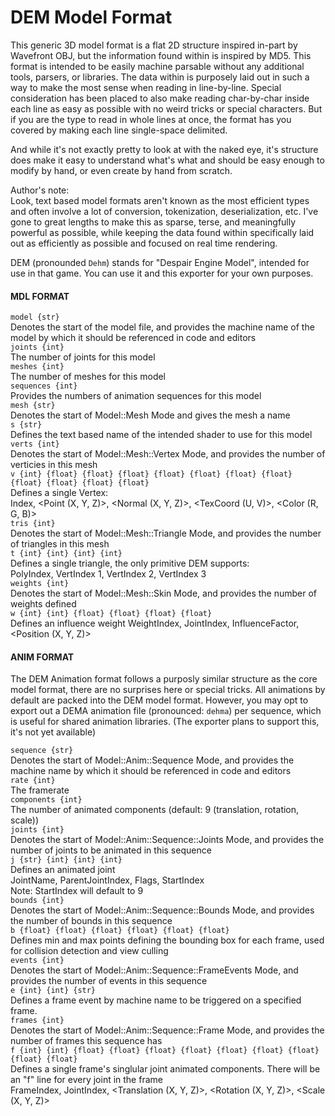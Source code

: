 # DEM Model Format
This generic 3D model format is a flat 2D structure inspired in-part by Wavefront OBJ, but the information found within is inspired by MD5. 
This format is intended to be easily machine parsable without any additional tools, parsers, or libraries. The data within is purposely laid out in such a way to make the most sense when reading in line-by-line.  Special consideration has been placed to also make reading char-by-char inside each line as easy as possible with no weird tricks or special characters. But if you are the type to read in whole lines at once, the format has you covered by making each line single-space delimited.  

And while it's not exactly pretty to look at with the naked eye, it's structure does make it easy to understand what's what and should be easy enough to modify by hand, or even create by hand from scratch. 

Author's note:  
Look, text based model formats aren't known as the most efficient types and often involve a lot of conversion, tokenization, deserialization, etc. 
I've gone to great lengths to make this as sparse, terse, and meaningfully powerful as possible, while keeping the data found within specifically laid out as efficiently as possible and focused on real time rendering. 

DEM (pronounded `Dehm`) stands for "Despair Engine Model", intended for use in that game. You can use it and this exporter for your own purposes. 

#### MDL FORMAT
`model {str}`  
Denotes the start of the model file, and provides the machine name of the model by which it should be referenced in code and editors  
`joints {int}`  
The number of joints for this model  
`meshes {int}`  
The number of meshes for this model  
`sequences {int}`  
Provides the numbers of animation sequences for this model  
`mesh {str}`  
Denotes the start of Model::Mesh Mode and gives the mesh a name   
`s {str}`  
Defines the text based name of the intended shader to use for this model   
`verts {int}`  
Denotes the start of Model::Mesh::Vertex Mode, and provides the number of verticies in this mesh   
`v {int} {float} {float} {float} {float} {float} {float} {float} {float} {float} {float} {float}`  
Defines a single Vertex:  
Index, <Point (X, Y, Z)>, <Normal (X, Y, Z)>, <TexCoord (U, V)>, <Color (R, G, B)>  
`tris {int}`  
Denotes the start of Model::Mesh::Triangle Mode, and provides the number of triangles in this mesh   
`t {int} {int} {int} {int}`    
Defines a single triangle, the only primitive DEM supports:  
PolyIndex, VertIndex 1, VertIndex 2, VertIndex 3    
`weights {int}`   
Denotes the start of Model::Mesh::Skin Mode, and provides the number of weights defined   
`w {int} {int} {float} {float} {float} {float}`  
Defines an influence weight 
WeightIndex, JointIndex, InfluenceFactor, <Position (X, Y, Z)>

#### ANIM FORMAT
The DEM Animation format follows a purposly similar structure as the core model format, there are no surprises here or special tricks. 
All animations by default are packed into the DEM model format. However, you may opt to export out a DEMA animation file (pronounced: `dehma`) per sequence, which is useful for shared animation libraries.  (The exporter plans to support this, it's not yet available)

`sequence {str}`  
Denotes the start of Model::Anim::Sequence Mode, and provides the machine name by which it should be referenced in code and editors  
`rate {int}`  
The framerate   
`components {int}`  
The number of animated components (default: 9 (translation, rotation, scale))  
`joints {int}`  
Denotes the start of Model::Anim::Sequence::Joints Mode, and provides the number of joints to be animated in this sequence  
`j {str} {int} {int} {int}`  
Defines an animated joint  
JointName, ParentJointIndex, Flags, StartIndex  
Note: StartIndex will default to 9  
`bounds {int}`  
Denotes the start of Model::Anim::Sequence::Bounds Mode, and provides the number of bounds in this sequence  
`b {float} {float} {float} {float} {float} {float}`  
Defines min and max points defining the bounding box for each frame, used for collision detection and view culling  
`events {int}`  
Denotes the start of Model::Anim::Sequence::FrameEvents Mode, and provides the number of events in this sequence    
`e {int} {int} {str}`  
Defines a frame event by machine name to be triggered on a specified frame.  
`frames {int}`    
Denotes the start of Model::Anim::Sequence::Frame Mode, and provides the number of frames this sequence has   
`f {int} {int} {float} {float} {float} {float} {float} {float} {float} {float} {float}`  
Defines a single frame's singlular joint animated components. There will be an "f" line for every joint in the frame  
FrameIndex, JointIndex, <Translation (X, Y, Z)>, <Rotation (X, Y, Z)>, <Scale (X, Y, Z)>  


